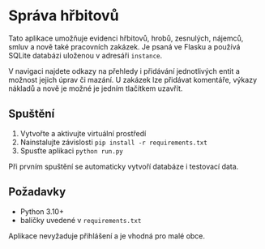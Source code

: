 
# Správa hřbitovů

Tato aplikace umožňuje evidenci hřbitovů, hrobů, zesnulých, nájemců, smluv a nově také pracovních zakázek. Je psaná ve Flasku a používá SQLite databázi uloženou v adresáři `instance`.

V navigaci najdete odkazy na přehledy i přidávání jednotlivých entit a možnost jejich úprav či mazání. U zakázek lze přidávat komentáře, výkazy nákladů a nově je možné je jedním tlačítkem uzavřít.


## Spuštění

1. Vytvořte a aktivujte virtuální prostředí
2. Nainstalujte závislosti `pip install -r requirements.txt`
3. Spusťte aplikaci `python run.py`

Při prvním spuštění se automaticky vytvoří databáze i testovací data.

## Požadavky

- Python 3.10+
- balíčky uvedené v `requirements.txt`

Aplikace nevyžaduje přihlášení a je vhodná pro malé obce.
